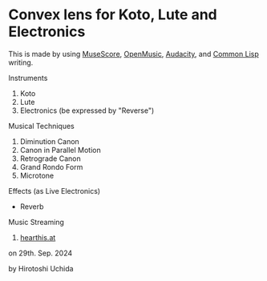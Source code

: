 # Convex lens for Koto, Lute and Electronics

This is made by using [MuseScore](https://musescore.org/), [OpenMusic](http://repmus.ircam.fr/openmusic/home), [Audacity](https://www.audacityteam.org/), and [Common Lisp](https://common-lisp.net/) writing.

Instruments
1. Koto
2. Lute
3. Electronics (be expressed by "Reverse")

Musical Techniques
1. Diminution Canon
2. Canon in Parallel Motion
3. Retrograde Canon
4. Grand Rondo Form
5. Microtone

Effects (as Live Electronics)
* Reverb

Music Streaming
1. [hearthis.at](https://hearthis.at/hirotoshi-uchida-3rd/convex-lens-for-koto-lute-and-electronics/)


on 29th. Sep. 2024

by Hirotoshi Uchida
